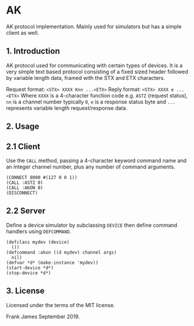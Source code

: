 # AK

AK protocol implementation. Mainly used for simulators but has a simple client as well.

## 1. Introduction

AK protocol used for communicating with certain types of devices. It is a very simple text
based protocol consisting of a fixed sized header followed by variable length data, framed with
the STX and ETX characters. 

Request format: `<STX> XXXX Knn ...<ETX>`
Reply format: `<STX> XXXX e ...<ETX>`
Where `XXXX` is a 4-character function code e.g. `ASTZ` (request status), `nn` is a channel number
typically `0`, `e` is a response status byte and `...` represents variable length request/response
data.

## 2. Usage

## 2.1 Client

Use the `CALL` method, passing a 4-character keyword command name and an integer channel number,
plus any number of command arguments.

```
(CONNECT 8000 #(127 0 0 1))
(CALL :ASTZ 0)
(CALL :AKON 0)
(DISCONNECT)
```

## 2.2 Server

Define a device simulator by subclassing `DEVICE` then define command handlers using `DEFCOMMAND`.

```
(defclass mydev (device)
  ())
(defcommand :akon ((d mydev) channel args)
  nil)
(defvar *d* (make-instance 'mydev))
(start-device *d*)
(stop-device *d*)
```

## 3. License
Licensed under the terms of the MIT license.

Frank James
September 2019.

